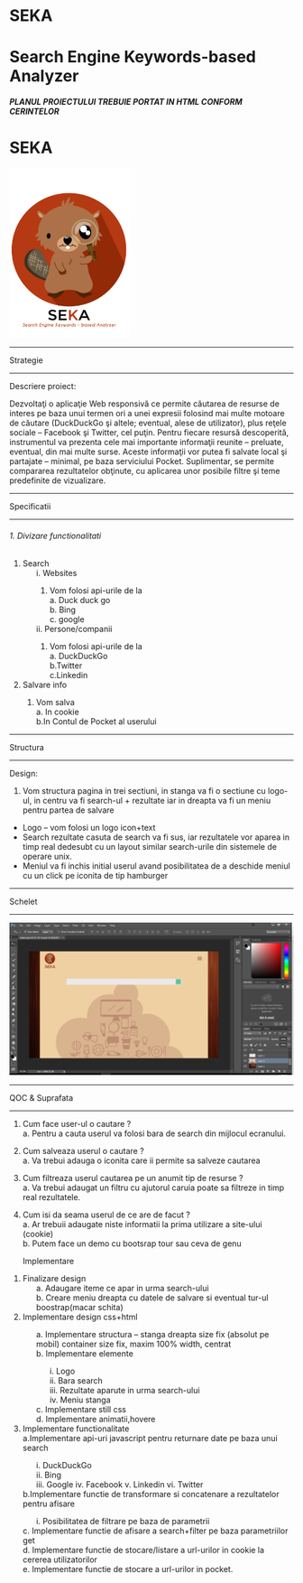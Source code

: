 # SEKA
Search Engine Keywords-based Analyzer
=======
##### PLANUL PROIECTULUI TREBUIE PORTAT IN HTML CONFORM CERINTELOR

# SEKA

<div class="logo">
	<img src="doc/logo.jpg" width=215 height=300 />
</div>


---------------------------------------------------

<p class="strateg">Strategie</p>

---------------------------------------------------

<p class="first-head">
	Descriere proiect:
</p>

Dezvoltaţi o aplicaţie Web responsivă ce permite căutarea de resurse de interes pe baza unui termen ori a unei expresii folosind mai multe motoare de căutare (DuckDuckGo şi altele; eventual, alese de utilizator), plus reţele sociale – Facebook şi Twitter, cel puţin. Pentru fiecare resursă descoperită, instrumentul va prezenta cele mai importante informaţii reunite – preluate, eventual, din mai multe surse. Aceste informaţii vor putea fi salvate local şi partajate – minimal, pe baza serviciului Pocket. Suplimentar, se permite compararea rezultatelor obţinute, cu aplicarea unor posibile filtre şi teme predefinite de vizualizare.


---------------------------------------------------

<p class="strateg">Specificatii</p>

---------------------------------------------------

###### 1.     Divizare functionalitati
<ol>
	<li> Search
	<ol>
		i. Websites
		<ol>
		<li> Vom folosi api-urile de la</li>
			a. Duck duck go
			<br>
			b. Bing
			<br>
			c. google
			<br>
		</ol>
		ii. Persone/companii
			<ol>
				<li>Vom folosi api-urile de la</li>
				a. DuckDuckGo
				<br>
				b.Twitter
				<br>
				c.Linkedin
				<br>
			</ol>
	</ol>
	<li>Salvare info</li>
	<ol>
		<li>Vom salva</li>
		a. In cookie
		<br>
		b.In Contul de Pocket al userului
	</ol>
</ol>

---------------------------------------------------

<p class="strateg">Structura</p>

---------------------------------------------------


<p class="first-head">
	Design:
</p>

1.	Vom structura pagina in trei sectiuni, in stanga va fi o sectiune cu logo-ul, in centru va fi search-ul + rezultate iar in dreapta va fi un meniu pentru partea de salvare
*	Logo – vom folosi un logo icon+text
*	Search rezultate casuta de search va fi sus, iar rezultatele vor aparea in timp real dedesubt cu un layout similar search-urile din sistemele de operare unix.
*	Meniul va fi inchis initial userul avand posibilitatea de a deschide meniul cu un click pe iconita de tip hamburger

---------------------------------------------------

<p class="strateg">Schelet</p>

---------------------------------------------------
![Alt text](doc/3IrE4G.png)

---------------------------------------------------

<p class="strateg">QOC & Suprafata</p>

---------------------------------------------------
1. Cum face user-ul o cautare ?
	<br>
	a. Pentru a cauta userul va folosi bara de search din mijlocul ecranului.
2. Cum salveaza userul o cautare ?
	<br>
	a. Va trebui adauga o iconita care ii permite sa salveze cautarea
3. Cum filtreaza userul cautarea pe un anumit tip de resurse ?
	<br>
	a. Va trebui adaugat un filtru cu ajutorul caruia poate sa filtreze in timp real rezultatele.
4. Cum isi da seama userul de ce are de facut ?
	<br>
	a. Ar trebuii adaugate niste informatii la prima utilizare a site-ului (cookie)
	<br>
	b. Putem face un demo cu bootsrap tour sau ceva de genu

	<p class="first-head">
		Implementare
	</p>



<ol>
	<li> Finalizare design
	<ol>
			a. Adaugare iteme ce apar in urma search-ului
			<br>
			b. Creare meniu dreapta cu datele de salvare si eventual tur-ul boostrap(macar schita)
	</ol>
	<li>Implementare design css+html</li>
	<ol>
		a.	Implementare structura – stanga dreapta size fix (absolut pe mobil) container size fix, maxim 100% width,  centrat
		<br>
		b.	Implementare elemente
		<ol>
			i.	Logo
			<br>
			ii.	Bara search
			<br>
			iii.	Rezultate aparute in urma search-ului
			<br>
			iv.	Meniu stanga
			<br>
		</ol>
		c.	Implementare still css
		<br>
		d.	Implementare animatii,hovere
	</ol>
	<li>Implementare functionalitate</li>
	a.Implementare api-uri javascript pentru returnare date pe baza unui search
		<ol>
			i.	DuckDuckGo
			<br>
			ii. Bing
			<br>
			iii. Google
			iv. Facebook
			v. Linkedin
			vi. Twitter
		</ol>
		b.Implementare functie de transformare si concatenare a rezultatelor pentru afisare
		<ol>
			i. Posibilitatea de filtrare pe baza de parametrii
		</ol>
		c. Implementare functie de afisare a search+filter pe baza parametriilor get
		<br>
		d. Implementare functie de stocare/listare a url-urilor in cookie la cererea utilizatorilor
		<br>
		e. Implementare functie de stocare a url-urilor in pocket.
		<br>
</ol>
